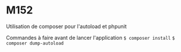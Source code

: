 # M152

Utilisation de composer pour l'autoload et phpunit

Commandes à faire avant de lancer l'application
```$ composer install```
```$ composer dump-autoload```